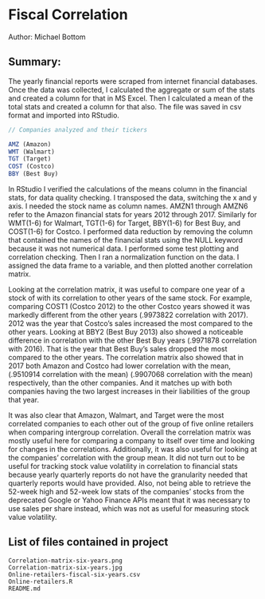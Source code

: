 # Fiscal Correlation

Author: Michael Bottom

## Summary:

The yearly financial reports were scraped from internet financial databases. Once the data was collected, I calculated the aggregate or sum of the stats and created a column for that in MS Excel. Then I calculated a mean of the total stats and created a column for that also. The file was saved in csv format and imported into RStudio.

```javascript
// Companies analyzed and their tickers

AMZ (Amazon)
WMT (Walmart)
TGT (Target)
COST (Costco)
BBY (Best Buy)
```


In RStudio I verified the calculations of the means column in the financial stats, for data quality checking. I transposed the data, switching the x and y axis. I needed the stock name as column names. AMZN1 through AMZN6 refer to the Amazon financial stats for years 2012 through 2017. Similarly for WMT(1-6) for Walmart, TGT(1-6) for Target, BBY(1-6) for Best Buy, and COST(1-6) for Costco. I performed data reduction by removing the column that contained the names of the financial stats using the NULL keyword because it was not numerical data. I performed some test plotting and correlation checking. Then I ran a normalization function on the data. I assigned the data frame to a variable, and then plotted another correlation matrix.

Looking at the correlation matrix, it was useful to compare one year of a stock of with its correlation to other years of the same stock. For example, comparing COST1 (Costco 2012) to the other Costco years showed it was markedly different from the other years (.9973822 correlation with 2017). 2012 was the year that Costco’s sales increased the most compared to the other years. Looking at BBY2 (Best Buy 2013) also showed a noticeable difference in correlation with the other Best Buy years (.9971878 correlation with 2016). That is the year that Best Buy’s sales dropped the most compared to the other years.
The correlation matrix also showed that in 2017 both Amazon and Costco had lower correlation with the mean, (.9510914 correlation with the mean) (.9907068 correlation with the mean) respectively, than the other companies. And it matches up with both companies having the two largest increases in their liabilities of the group that year. 

It was also clear that Amazon, Walmart, and Target were the most correlated companies to each other out of the group of five online retailers when comparing intergroup correlation.  Overall the correlation matrix was mostly useful here for comparing a company to itself over time and looking for changes in the correlations. Additionally, it was also useful for looking at the companies’ correlation with the group mean. It did not turn out to be useful for tracking stock value volatility in correlation to financial stats because yearly quarterly reports do not have the granularity needed that quarterly reports would have provided. Also, not being able to retrieve the 52-week high and 52-week low stats of the companies’ stocks from the deprecated Google or Yahoo Finance APIs meant that it was necessary to use sales per share instead, which was not as useful for measuring stock value volatility.



## List of files contained in project

```
Correlation-matrix-six-years.png
Correlation-matrix-six-years.jpg
Online-retailers-fiscal-six-years.csv
Online-retailers.R
README.md
